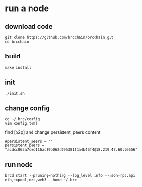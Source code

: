 # run a node

## download code

```
git clone https://github.com/brcchain/brcchain.git
cd brcchain
```

## build

```
make install
```

## init

```
./init.sh
```

## change config
```
cd ~/.brc/config
vim config.toml
```
find [p2p] and change persistent_peers content
```
#persistent_peers = ""
persistent_peers = "acdcc063a7cec116ac89b062d595381f1a4b46f4@18.219.47.60:26656"
```

## run node

```
brcd start --pruning=nothing --log_level info --json-rpc.api eth,txpool,net,web3 --home ~/.brc
```
